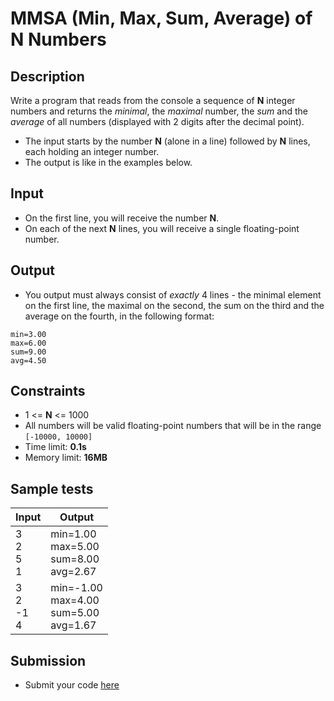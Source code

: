 # MMSA (Min, Max, Sum, Average) of N Numbers

## Description
Write a program that reads from the console a sequence of **N** integer numbers and returns the *minimal*, the *maximal* number, the *sum* and the *average* of all numbers (displayed with 2 digits after the decimal point).
  - The input starts by the number **N** (alone in a line) followed by **N** lines, each holding an integer number.
  - The output is like in the examples below.

## Input
- On the first line, you will receive the number **N**.
- On each of the next **N** lines, you will receive a single floating-point number.

## Output
- You output must always consist of *exactly* 4 lines - the minimal element on the first line, the maximal on the second, the sum on the third and the average on the fourth, in the following format:
```
min=3.00
max=6.00
sum=9.00
avg=4.50
```

## Constraints
- 1 <= **N** <= 1000
- All numbers will be valid floating-point numbers that will be in the range `[-10000, 10000]`
- Time limit: **0.1s**
- Memory limit: **16MB**

## Sample tests

|       Input       |               Output                 |
|-------------------|--------------------------------------|
| 3<br>2<br>5<br>1  | min=1.00<br>max=5.00<br>sum=8.00<br>avg=2.67  |
| 3<br>2<br>-1<br>4 | min=-1.00<br>max=4.00<br>sum=5.00<br>avg=1.67 |

## Submission
- Submit your code [here](http://bgcoder.com/Contests/Compete/Index/312#2)
